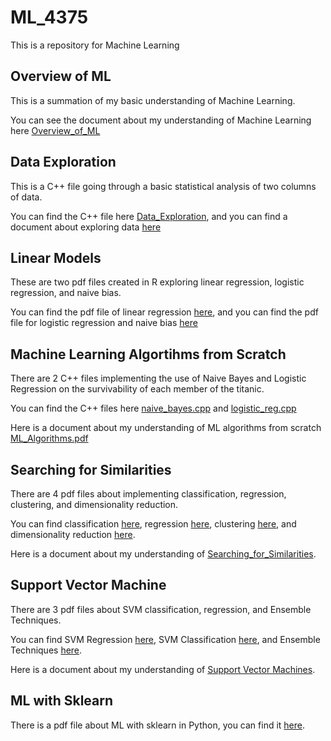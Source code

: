 # ML_4375
This is a repository for Machine Learning

## Overview of ML

This is a summation of my basic understanding of Machine Learning.

You can see the document about my understanding of Machine Learning here [Overview_of_ML](Overview_of_ML.pdf)

## Data Exploration

This is a C++ file going through a basic statistical analysis of two columns of data.

You can find the C++ file here [Data_Exploration](Data_Exploration.cpp), and you can find a document about exploring data [here](Data_Exploration.pdf)

## Linear Models

These are two pdf files created in R exploring linear regression, logistic regression, and naive bias.

You can find the pdf file of linear regression [here](Regression.pdf), and you can find the pdf file for logistic regression and naive bias [here](Classification.pdf)

## Machine Learning Algortihms from Scratch

There are 2 C++ files implementing the use of Naive Bayes and Logistic Regression on the survivability of each member of the titanic.

You can find the C++ files here [naive_bayes.cpp](naive_bayes.cpp) and [logistic_reg.cpp](logistic_reg.cpp)

Here is a document about my understanding of ML algorithms from scratch [ML_Algorithms.pdf](ML_Algorithms.pdf)

## Searching for Similarities

There are 4 pdf files about implementing classification, regression, clustering, and dimensionality reduction.

You can find classification [here](Notebook1.pdf), regression [here](Notebook2_1.pdf), clustering [here](Clustering.pdf), and dimensionality reduction [here](Notebook4.pdf).

Here is a document about my understanding of [Searching_for_Similarities](SearchingforSimilarity.pdf).

## Support Vector Machine

There are 3 pdf files about SVM classification, regression, and Ensemble Techniques.

You can find SVM Regression [here](Notebook_1_Regression.pdf), SVM Classification [here](Notebook_2_Classification.pdf), and Ensemble Techniques [here](Notebook3_EM.nb.pdf).

Here is a document about my understanding of [Support Vector Machines](SVM.pdf).

## ML with Sklearn

There is a pdf file about ML with sklearn in Python, you can find it [here](ML_sklearn.pdf).
